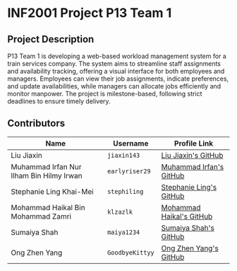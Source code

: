 # INF2001 Project P13 Team 1

## Project Description
P13 Team 1 is developing a web-based workload management system for a train services company. The system aims to streamline staff assignments and availability tracking, offering a visual interface for both employees and managers. Employees can view their job assignments, indicate preferences, and update availabilities, while managers can allocate jobs efficiently and monitor manpower. The project is milestone-based, following strict deadlines to ensure timely delivery.

## Contributors

| Name                                     | Username         | Profile Link                             |
|------------------------------------------|------------------|------------------------------------------|
| Liu Jiaxin                               | `jiaxin143`      | [Liu Jiaxin's GitHub](https://github.com/jiaxin143) |
| Muhammad Irfan Nur Ilham Bin Hilmy Irwan| `earlyriser29`   | [Muhammad Irfan's GitHub](https://github.com/earlyriser29) |
| Stephanie Ling Khai-Mei                  | `stephiling`     | [Stephanie Ling's GitHub](https://github.com/stephiling) |
| Mohammad Haikal Bin Mohammad Zamri       | `klzazlk`        | [Mohammad Haikal's GitHub](https://github.com/klzazlk) |
| Sumaiya Shah                             | `maiya1234`      | [Sumaiya Shah's GitHub](https://github.com/maiya1234) |
| Ong Zhen Yang                            | `GoodbyeKittyy`  | [Ong Zhen Yang's GitHub](https://github.com/GoodbyeKittyy) |
